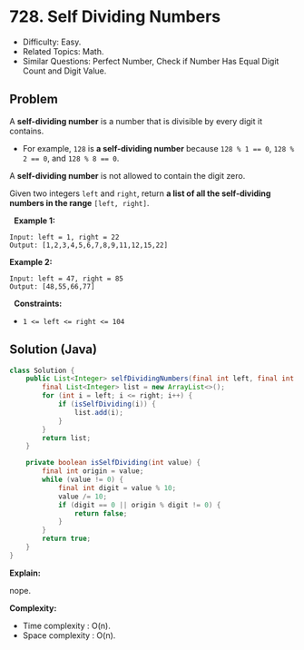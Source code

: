 # 728. Self Dividing Numbers

- Difficulty: Easy.
- Related Topics: Math.
- Similar Questions: Perfect Number, Check if Number Has Equal Digit Count and Digit Value.

## Problem

A **self-dividing number** is a number that is divisible by every digit it contains.


	
- For example, ```128``` is **a self-dividing number** because ```128 % 1 == 0```, ```128 % 2 == 0```, and ```128 % 8 == 0```.


A **self-dividing number** is not allowed to contain the digit zero.

Given two integers ```left``` and ```right```, return **a list of all the **self-dividing numbers** in the range** ```[left, right]```.

 
**Example 1:**
```
Input: left = 1, right = 22
Output: [1,2,3,4,5,6,7,8,9,11,12,15,22]
```

**Example 2:**
```
Input: left = 47, right = 85
Output: [48,55,66,77]
```
 
**Constraints:**


	
- ```1 <= left <= right <= 104```



## Solution (Java)

```java
class Solution {
    public List<Integer> selfDividingNumbers(final int left, final int right) {
        final List<Integer> list = new ArrayList<>();
        for (int i = left; i <= right; i++) {
            if (isSelfDividing(i)) {
                list.add(i);
            }
        }
        return list;
    }

    private boolean isSelfDividing(int value) {
        final int origin = value;
        while (value != 0) {
            final int digit = value % 10;
            value /= 10;
            if (digit == 0 || origin % digit != 0) {
                return false;
            }
        }
        return true;
    }
}
```

**Explain:**

nope.

**Complexity:**

* Time complexity : O(n).
* Space complexity : O(n).
